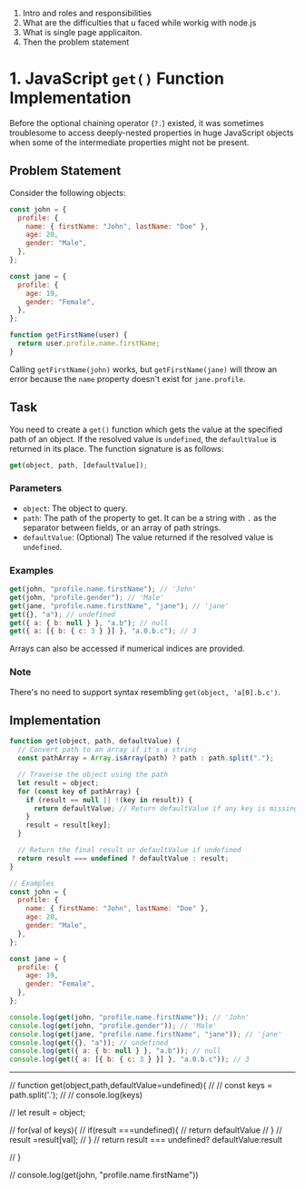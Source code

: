 1. Intro and roles and responsibilities
2. What are the difficulties that u faced while workig with node.js
3. What is single page applicaiton.
4. Then the problem statement

# 1. JavaScript `get()` Function Implementation

Before the optional chaining operator (`?.`) existed, it was sometimes troublesome to access deeply-nested properties in huge JavaScript objects when some of the intermediate properties might not be present.

## Problem Statement

Consider the following objects:

```javascript
const john = {
  profile: {
    name: { firstName: "John", lastName: "Doe" },
    age: 20,
    gender: "Male",
  },
};

const jane = {
  profile: {
    age: 19,
    gender: "Female",
  },
};

function getFirstName(user) {
  return user.profile.name.firstName;
}
```

Calling `getFirstName(john)` works, but `getFirstName(jane)` will throw an error because the `name` property doesn't exist for `jane.profile`.

## Task

You need to create a `get()` function which gets the value at the specified path of an object. If the resolved value is `undefined`, the `defaultValue` is returned in its place. The function signature is as follows:

```javascript
get(object, path, [defaultValue]);
```

### Parameters

- `object`: The object to query.
- `path`: The path of the property to get. It can be a string with `.` as the separator between fields, or an array of path strings.
- `defaultValue`: (Optional) The value returned if the resolved value is `undefined`.

### Examples

```javascript
get(john, "profile.name.firstName"); // 'John'
get(john, "profile.gender"); // 'Male'
get(jane, "profile.name.firstName", "jane"); // 'jane'
get({}, "a"); // undefined
get({ a: { b: null } }, "a.b"); // null
get({ a: [{ b: { c: 3 } }] }, "a.0.b.c"); // 3
```

Arrays can also be accessed if numerical indices are provided.

### Note

There's no need to support syntax resembling `get(object, 'a[0].b.c')`.

## Implementation

```javascript
function get(object, path, defaultValue) {
  // Convert path to an array if it's a string
  const pathArray = Array.isArray(path) ? path : path.split(".");

  // Traverse the object using the path
  let result = object;
  for (const key of pathArray) {
    if (result == null || !(key in result)) {
      return defaultValue; // Return defaultValue if any key is missing
    }
    result = result[key];
  }

  // Return the final result or defaultValue if undefined
  return result === undefined ? defaultValue : result;
}

// Examples
const john = {
  profile: {
    name: { firstName: "John", lastName: "Doe" },
    age: 20,
    gender: "Male",
  },
};

const jane = {
  profile: {
    age: 19,
    gender: "Female",
  },
};

console.log(get(john, "profile.name.firstName")); // 'John'
console.log(get(john, "profile.gender")); // 'Male'
console.log(get(jane, "profile.name.firstName", "jane")); // 'jane'
console.log(get({}, "a")); // undefined
console.log(get({ a: { b: null } }, "a.b")); // null
console.log(get({ a: [{ b: { c: 3 } }] }, "a.0.b.c")); // 3
```

---

// function get(object,path,defaultValue=undefined){
// // const keys = path.split('.');
// // console.log(keys)

// let result = object;

// for(val of keys){
// if(result ===undefined){
// return defaultValue
// }
// result =result[val];
// }
// return result === undefined? defaultValue:result

// }

// console.log(get(john, "profile.name.firstName"))
